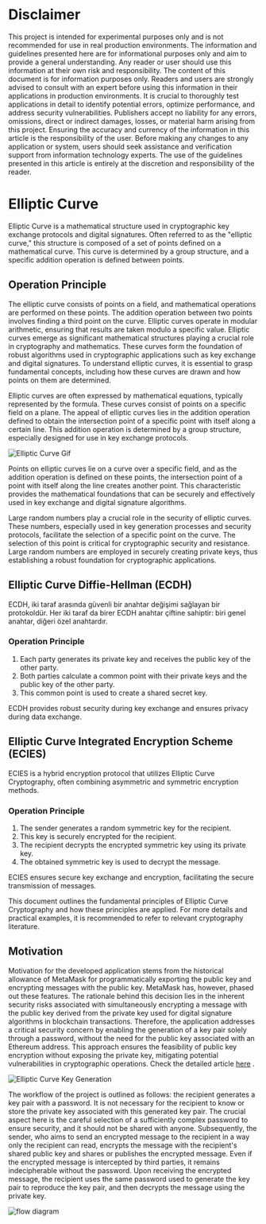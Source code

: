 <!DOCTYPE html>
<html lang="en">
<head>
    <meta charset="UTF-8">
    <meta name="viewport" content="width=device-width, initial-scale=1.0">
</head>
<body>
    <div >
        <h1>Disclaimer</h1>
        <p>This project is intended for experimental purposes only and is not recommended for use in real production environments. 
            The information and guidelines presented here are for informational purposes only and aim to provide a general understanding. 
            Any reader or user should use this information at their own risk and responsibility.
            The content of this document is for information purposes only. 
            Readers and users are strongly advised to consult with an expert before using this information in their applications in 
            production environments. It is crucial to thoroughly test applications in detail to identify potential errors, 
            optimize performance, and address security vulnerabilities.
            Publishers accept no liability for any errors, omissions, direct or indirect damages, 
            losses, or material harm arising from this project. Ensuring the accuracy and currency of the information 
            in this article is the responsibility of the user.
            Before making any changes to any application or system, users should seek assistance and verification support 
            from information technology experts. The use of the guidelines presented in this article is entirely at the
            discretion and responsibility of the reader.
        </p>
        <h1>Elliptic Curve</h1>
        <p>
        Elliptic Curve is a mathematical structure used in cryptographic key exchange protocols and digital signatures. 
        Often referred to as the "elliptic curve," this structure is composed of a set of points defined on a mathematical curve. 
        This curve is determined by a group structure, and a specific addition operation is defined between points.
        </p>
        <h2>Operation Principle</h2>
        <p>
            The elliptic curve consists of points on a field, and mathematical operations are performed on these points. 
            The addition operation between two points involves finding a third point on the curve. 
            Elliptic curves operate in modular arithmetic, ensuring that results are taken modulo a specific value.
            Elliptic curves emerge as significant mathematical structures playing a crucial role in cryptography and mathematics. 
            These curves form the foundation of robust algorithms used in cryptographic applications such as key exchange 
            and digital signatures. To understand elliptic curves, it is essential to grasp fundamental concepts, including 
            how these curves are drawn and how points on them are determined.
        </p>
        <p>
            Elliptic curves are often expressed by mathematical equations, typically represented by the formula.
            These curves consist of points on a specific field on a plane. 
            The appeal of elliptic curves lies in the addition operation defined to obtain the intersection point of a 
            specific point with itself along a certain line. This addition operation is determined by a group structure, 
            especially designed for use in key exchange protocols.
        </p>
        <div style={{ display: 'flex', alignItems: 'center', justifyContent: 'center' }}>
            <img src={ellipticCurveGif} alt="Elliptic Curve Gif" style={{ width: '40%' }} />
        </div>
        <p>
            Points on elliptic curves lie on a curve over a specific field, and as the addition operation is defined on these points, 
            the intersection point of a point with itself along the line creates another point. This characteristic provides 
            the mathematical foundations that can be securely and effectively used in key exchange and digital signature algorithms.
        </p>
        <p>
            Large random numbers play a crucial role in the security of elliptic curves. These numbers, especially used in key 
            generation processes and security protocols, facilitate the selection of a specific point on the curve. 
            The selection of this point is critical for cryptographic security and resistance. 
            Large random numbers are employed in securely creating private keys, 
            thus establishing a robust foundation for cryptographic applications.
        </p>
        <h2>Elliptic Curve Diffie-Hellman (ECDH)</h2>
        <p>
            ECDH, iki taraf arasında güvenli bir anahtar değişimi sağlayan bir protokoldür. Her iki taraf da birer ECDH anahtar
            çiftine sahiptir: biri genel anahtar, diğeri özel anahtardır.
        </p>       
        <h3>Operation Principle</h3>
        <ol>
            <li>Each party generates its private key and receives the public key of the other party.</li>
            <li>Both parties calculate a common point with their private keys and the public key of the other party.</li>
            <li>This common point is used to create a shared secret key.</li>
        </ol>
        <p>
            ECDH provides robust security during key exchange and ensures privacy during data exchange.
        </p>
        <h2>Elliptic Curve Integrated Encryption Scheme (ECIES)</h2>
        <p>
            ECIES is a hybrid encryption protocol that utilizes Elliptic Curve Cryptography, 
            often combining asymmetric and symmetric encryption methods.
        </p>
        <h3>Operation Principle</h3>
        <ol>
            <li>The sender generates a random symmetric key for the recipient.</li>
            <li>This key is securely encrypted for the recipient.</li>
            <li>The recipient decrypts the encrypted symmetric key using its private key.</li>
            <li>The obtained symmetric key is used to decrypt the message.</li>
        </ol>
        <p>
            ECIES ensures secure key exchange and encryption, facilitating the secure transmission of messages.
        </p>
        <p>
            This document outlines the fundamental principles of Elliptic Curve Cryptography and how these principles are applied.
            For more details and practical examples, it is recommended to refer to relevant cryptography literature.
        </p>
        <h2>
            Motivation
        </h2>
        <p>
            Motivation for the developed application stems from the historical allowance of MetaMask for programmatically exporting 
            the public key and encrypting messages with the public key. MetaMask has, however, phased out these features. 
            The rationale behind this decision lies in the inherent security risks associated with simultaneously encrypting 
            a message with the public key derived from the private key used for digital signature algorithms in blockchain transactions. 
            Therefore, the application addresses a critical security concern by enabling the generation of a key pair solely through 
            a password, without the need for the public key associated with an Ethereum address. This approach ensures the feasibility 
            of public key encryption without exposing the private key, mitigating potential vulnerabilities in cryptographic operations.
            Check the detailed article <a href="https://medium.com/metamask/metamask-api-method-deprecation-2b0564a84686" target="_blank">here</a> .
        </p>
        <img src={eccKeyGen} alt="Elliptic Curve Key Generation" style={{ width: '800px', height: 'auto'}}  />
        <p>
            The workflow of the project is outlined as follows: the recipient generates a key pair with a password. 
            It is not necessary for the recipient to know or store the private key associated with this generated key pair. 
            The crucial aspect here is the careful selection of a sufficiently complex password to ensure security, 
            and it should not be shared with anyone. Subsequently, the sender, who aims to send an encrypted message to the recipient 
            in a way only the recipient can read, encrypts the message with the recipient's shared public key and shares or publishes 
            the encrypted message. Even if the encrypted message is intercepted by third parties, it remains indecipherable without 
            the password. Upon receiving the encrypted message, the recipient uses the same password used to generate the key pair to 
            reproduce the key pair, and then decrypts the message using the private key.
        </p>
        <img src={diagram} alt="flow diagram" style={{ width: '800px', height: 'auto'}} />
    </div>
</body>
</html>
